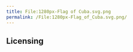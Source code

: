 ```yaml
---
title: File:1280px-Flag of Cuba.svg.png
permalink: /File:1280px-Flag_of_Cuba.svg.png/
---
```


## Licensing